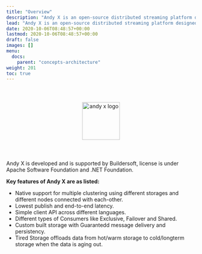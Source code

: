 ```yaml
---
title: "Overview"
description: "Andy X is an open-source distributed streaming platform designed to deliver the best performance possible for high-performance data pipelines, streaming analytics, streaming between microservices and data integrations."
lead: "Andy X is an open-source distributed streaming platform designed to deliver the best performance possible for high-performance data pipelines, streaming analytics, streaming between microservices and data integrations."
date: 2020-10-06T08:48:57+00:00
lastmod: 2020-10-06T08:48:57+00:00
draft: false
images: []
menu:
  docs:
    parent: "concepts-architecture"
weight: 201
toc: true
---
```


<center><img src="/images/T1.png" style="height:100px; margin-top: 40px; margin-bottom: 40px" alt="andy x logo" align="middle"></center>

Andy X is developed and is supported by Buildersoft, license is under Apache Software Foundation and .NET Foundation.

**Key features of Andy X are as listed:**

- Native support for multiple clustering using different storages and different nodes connected with each-other.
- Lowest publish and end-to-end latency. 
- Simple client API across different languages.
- Different types of Consumers like Exclusive, Failover and Shared.
- Custom built storage with Guarantedd message delivery and persistency.
- Tired Storage offloads data from hot/warm storage to cold/longterm storage when the data is aging out.